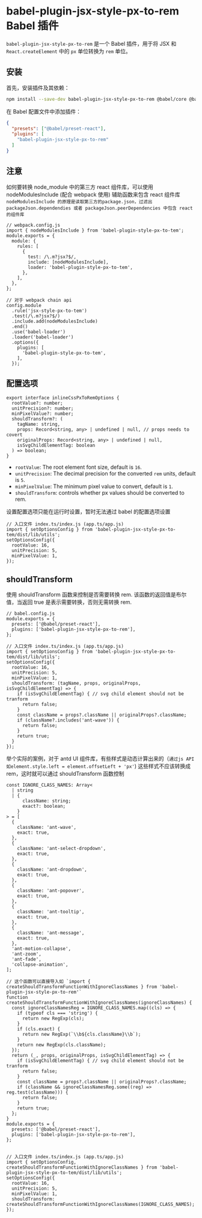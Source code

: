 # babel-plugin-jsx-style-px-to-rem Babel 插件

`babel-plugin-jsx-style-px-to-rem` 是一个 Babel 插件，用于将 JSX 和 `React.createElement` 中的 `px` 单位转换为 `rem` 单位。

## 安装

首先，安装插件及其依赖：

```sh
npm install --save-dev babel-plugin-jsx-style-px-to-rem @babel/core @babel/preset-react
```

在 Babel 配置文件中添加插件：

```json
{
  "presets": ["@babel/preset-react"],
  "plugins": [
    "babel-plugin-jsx-style-px-to-rem"
  ]
}
```

## 注意

如何要转换 node_module 中的第三方 react 组件库，可以使用 nodeModulesInclude (配合 webpack 使用) 辅助函数来包含 react 组件库
`nodeModulesInclude 的原理是读取第三方的package.json，过滤出packageJson.dependendies 或者 packageJson.peerDependencies 中包含 react 的组件库`

```tsx
// webpack.config.js
import { nodeModulesInclude } from 'babel-plugin-style-px-to-tem';
module.exports = {
  module: {
    rules: [
      {
        test: /\.m?jsx?$/,
        include: [nodeModulesInclude],
        loader: 'babel-plugin-style-px-to-tem',
      },
    ],
  },
};

// 对于 webpack chain api
config.module
  .rule('jsx-style-px-to-tem')
  .test(/\.m?jsx?$/)
  .include.add(nodeModulesInclude)
  .end()
  .use('babel-loader')
  .loader('babel-loader')
  .options({
    plugins: [
      'babel-plugin-style-px-to-tem',
    ],
  });
```

## 配置选项

```tsx
export interface inlineCssPxToRemOptions {
  rootValue?: number;
  unitPrecision?: number;
  minPixelValue?: number;
  shouldTransform?: (
    tagName: string,
    props: Record<string, any> | undefined | null, // props needs to covert
    originalProps: Record<string, any> | undefined | null,
    isSvgChildElementTag: boolean
  ) => boolean;
}
```
- `rootValue`: The root element font size, default is `16`.
- `unitPrecision`: The decimal precision for the converted `rem` units, default is `5`.
- `minPixelValue`: The minimum pixel value to convert, default is `1`.
- `shouldTransform`: controls whether px values should be converted to rem.

设置配置选项只能在运行时设置，暂时无法通过 babel 的配置选项设置

```tsx
// 入口文件 index.ts/index.js (app.ts/app.js)
import { setOptionsConfig } from 'babel-plugin-jsx-style-px-to-tem/dist/lib/utils';
setOptionsConfig({
  rootValue: 16,
  unitPrecision: 5,
  minPixelValue: 1,
});
```

## shouldTransform

使用 shouldTransform 函数来控制是否需要转换 rem. 该函数的返回值是布尔值，当返回 true 是表示需要转换，否则无需转换 rem.

```tsx
// babel.config.js
module.exports = {
  presets: ['@babel/preset-react'],
  plugins: ['babel-plugin-jsx-style-px-to-rem'],
};

// 入口文件 index.ts/index.js (app.ts/app.js)
import { setOptionsConfig } from 'babel-plugin-jsx-style-px-to-tem/dist/lib/utils';
setOptionsConfig({
  rootValue: 16,
  unitPrecision: 5,
  minPixelValue: 1,
  shouldTransform: (tagName, props, originalProps, isSvgChildElementTag) => {
    if (isSvgChildElementTag) { // svg child element should not be tranform
      return false;
    }
    const className = props?.className || originalProps?.className;
    if (className?.includes('ant-wave')) {
      return false;
    }
    return true;
  }
});
```

举个实际的案例，对于 antd UI 组件库，有些样式是动态计算出来的（`通过js API如element.style.left = element.offsetLeft + 'px'`) 这些样式不应该转换成 rem，这时就可以通过 shouldTransform 函数控制

```tsx
const IGNORE_CLASS_NAMES: Array<
  | string
  | {
      className: string;
      exact?: boolean;
    }
> = [
  {
    className: 'ant-wave',
    exact: true,
  },
  {
    className: 'ant-select-dropdown',
    exact: true,
  },
  {
    className: 'ant-dropdown',
    exact: true,
  },
  {
    className: 'ant-popover',
    exact: true,
  },
  {
    className: 'ant-tooltip',
    exact: true,
  },
  {
    className: 'ant-message',
    exact: true,
  },
  'ant-motion-collapse',
  'ant-zoom',
  'ant-fade',
  'collapse-animation',
];

// 这个函数可以直接导入如 `import { createShouldTransformFunctionWithIgnoreClassNames } from 'babel-plugin-jsx-style-px-to-rem'`
function createShouldTransformFunctionWithIgnoreClassNames(ignoreClassNames) {
  const ignoreClassNamesReg = IGNORE_CLASS_NAMES.map((cls) => {
    if (typeof cls === 'string') {
      return new RegExp(cls);
    }
    if (cls.exact) {
      return new RegExp(`\\b${cls.className}\\b`);
    }
    return new RegExp(cls.className);
  });
  return (_, props, originalProps, isSvgChildElementTag) => {
    if (isSvgChildElementTag) { // svg child element should not be tranform
      return false;
    }
    const className = props?.className || originalProps?.className;
    if (className && ignoreClassNamesReg.some((reg) => reg.test(className))) {
      return false;
    }
    return true;
  };
}
module.exports = {
  presets: ['@babel/preset-react'],
  plugins: ['babel-plugin-jsx-style-px-to-rem'],
};


// 入口文件 index.ts/index.js (app.ts/app.js)
import { setOptionsConfig, createShouldTransformFunctionWithIgnoreClassNames } from 'babel-plugin-jsx-style-px-to-tem/dist/lib/utils';
setOptionsConfig({
  rootValue: 16,
  unitPrecision: 5,
  minPixelValue: 1,
  shouldTransform: createShouldTransformFunctionWithIgnoreClassNames(IGNORE_CLASS_NAMES);
});
```
